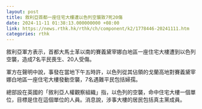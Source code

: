 ```yaml
---
layout: post
title: 敘利亞首都一座住宅大樓遭以色列空襲致7死20傷
date: 2024-11-11 01:38:13.000000000 +08:00
link: https://news.rthk.hk/rthk/ch/component/k2/1778446-20241111.htm
categories: rthk
---
```


敘利亞軍方表示，首都大馬士革以南的賽義黛宰娜白地區一座住宅大樓遭到以色列空襲，造成7名平民喪生、20人受傷。

軍方在聲明中說，事發在當地下午五時許，以色列從其佔領的戈蘭高地對賽義黛宰娜白地區一座住宅大樓發動空襲，7名遇難平民包括婦孺。

總部設在英國的「敘利亞人權觀察組織」指，以色列的空襲，命中住宅大樓一個單位，目標是住在這個單位的人員。消息說，涉事大樓的居民包括真主黨成員。
